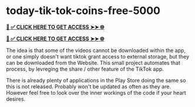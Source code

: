 # today-tik-tok-coins-free-5000

**[📌 ✅ CLICK HERE TO GET ACCESS ➤➤ 🌐](https://newmegadeals.xyz/tiktok/)**



**[📌 ✅ CLICK HERE TO GET ACCESS ➤➤ 🌐](https://newmegadeals.xyz/tiktok/)**


The idea is that some of the videos cannot be downloaded within the app, or one simply doesn't want tiktok grant access to external storage, but they can be downloaded from the Website. This small project automates that process, by levreging the share / other feature of the TikTok app.

There is already plenty of applications in the Play Store doing the same so this is not released. Probably won't be updated as often as they are. However feel free to look over the inner workings of the code if your heart desires.
